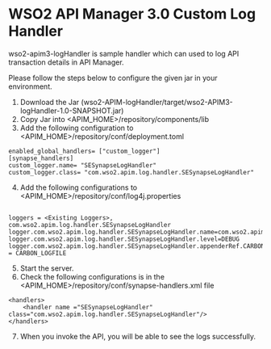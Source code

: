 # WSO2 API Manager 3.0 Custom Log Handler

wso2-apim3-logHandler is sample handler which can used to log API transaction details in API Manager.

Please follow the steps below to configure the given jar in your environment.

1) Download the Jar (wso2-APIM-logHandler/target/wso2-APIM3-logHandler-1.0-SNAPSHOT.jar)
2) Copy Jar into <APIM_HOME>/repository/components/lib
3) Add the following configuration to <APIM_HOME>/repository/conf/deployment.toml
```
enabled_global_handlers= ["custom_logger"]
[synapse_handlers]
custom_logger.name= "SESynapseLogHandler"
custom_logger.class= "com.wso2.apim.log.handler.SESynapseLogHandler"

```
4) Add the following configurations to <APIM_HOME>/repository/conf/log4j.properties
```

loggers = <Existing Loggers>, com.wso2.apim.log.handler.SESynapseLogHandler
logger.com.wso2.apim.log.handler.SESynapseLogHandler.name=com.wso2.apim.log.handler.SESynapseLogHandler
logger.com.wso2.apim.log.handler.SESynapseLogHandler.level=DEBUG
logger.com.wso2.apim.log.handler.SESynapseLogHandler.appenderRef.CARBON_LOGFILE.ref = CARBON_LOGFILE

```
5) Start the server.
6) Check the following configurations is in the <APIM_HOME>/repository/conf/synapse-handlers.xml file
```
<handlers>
	<handler name ="SESynapseLogHandler" class="com.wso2.apim.log.handler.SESynapseLogHandler"/>
</handlers>

```
7) When you invoke the API, you will be able to see the logs successfully.
